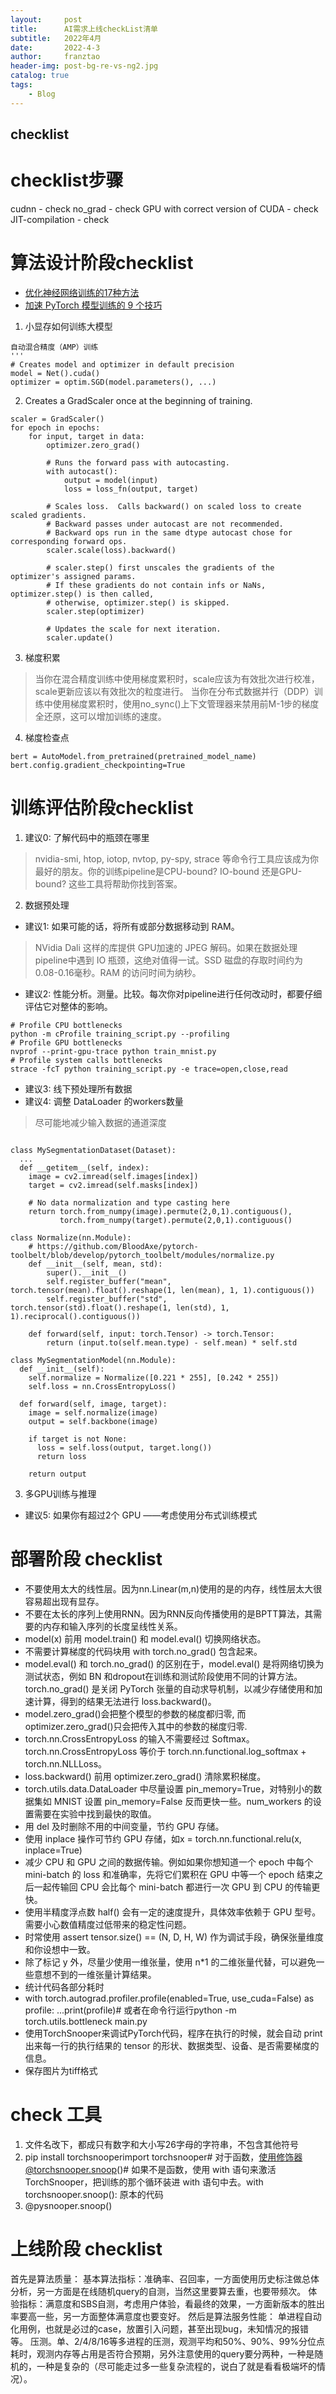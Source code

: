 ```yaml
---
layout:     post
title:      AI需求上线checkList清单
subtitle:   2022年4月
date:       2022-4-3
author:     franztao
header-img: post-bg-re-vs-ng2.jpg
catalog: true
tags:
    - Blog
---
```


## checklist


# checklist步骤
cudnn - check
no_grad - check
GPU with correct version of CUDA - check
JIT-compilation - check



# 算法设计阶段checklist
- [优化神经网络训练的17种方法](https://mp.weixin.qq.com/s/WUN0150C7Zk1Add7y22jDw)
- [加速 PyTorch 模型训练的 9 个技巧](https://mp.weixin.qq.com/s/Fu4cmInN2ql7B9nzb8ywuA)
1. 小显存如何训练大模型 
```
自动混合精度（AMP）训练
'''
# Creates model and optimizer in default precision
model = Net().cuda()
optimizer = optim.SGD(model.parameters(), ...)
```
2. Creates a GradScaler once at the beginning of training.
```
scaler = GradScaler()
for epoch in epochs:
    for input, target in data:
        optimizer.zero_grad()

        # Runs the forward pass with autocasting.
        with autocast():
            output = model(input)
            loss = loss_fn(output, target)

        # Scales loss.  Calls backward() on scaled loss to create scaled gradients.
        # Backward passes under autocast are not recommended.
        # Backward ops run in the same dtype autocast chose for corresponding forward ops.
        scaler.scale(loss).backward()

        # scaler.step() first unscales the gradients of the optimizer's assigned params.
        # If these gradients do not contain infs or NaNs, optimizer.step() is then called,
        # otherwise, optimizer.step() is skipped.
        scaler.step(optimizer)

        # Updates the scale for next iteration.
        scaler.update()
```
3. 梯度积累
> 当你在混合精度训练中使用梯度累积时，scale应该为有效批次进行校准，scale更新应该以有效批次的粒度进行。
当你在分布式数据并行（DDP）训练中使用梯度累积时，使用no_sync()上下文管理器来禁用前M-1步的梯度全还原，这可以增加训练的速度。

4. 梯度检查点
```
bert = AutoModel.from_pretrained(pretrained_model_name)
bert.config.gradient_checkpointing=True
```

# 训练评估阶段checklist
1. 建议0: 了解代码中的瓶颈在哪里
> nvidia-smi, htop, iotop, nvtop, py-spy, strace 等命令行工具应该成为你最好的朋友。你的训练pipeline是CPU-bound? IO-bound 还是GPU-bound? 这些工具将帮助你找到答案。
2. 数据预处理
- 建议1: 如果可能的话，将所有或部分数据移动到 RAM。
> NVidia Dali 这样的库提供 GPU加速的 JPEG 解码。如果在数据处理pipeline中遇到 IO 瓶颈，这绝对值得一试。SSD 磁盘的存取时间约为0.08-0.16毫秒。RAM 的访问时间为纳秒。
- 建议2: 性能分析。测量。比较。每次你对pipeline进行任何改动时，都要仔细评估它对整体的影响。
```
# Profile CPU bottlenecks
python -m cProfile training_script.py --profiling
# Profile GPU bottlenecks
nvprof --print-gpu-trace python train_mnist.py
# Profile system calls bottlenecks
strace -fcT python training_script.py -e trace=open,close,read
```
- 建议3: 线下预处理所有数据
- 建议4: 调整 DataLoader 的workers数量
> 尽可能地减少输入数据的通道深度
```

class MySegmentationDataset(Dataset):
  ...
  def __getitem__(self, index):
    image = cv2.imread(self.images[index])
    target = cv2.imread(self.masks[index])

    # No data normalization and type casting here
    return torch.from_numpy(image).permute(2,0,1).contiguous(),
           torch.from_numpy(target).permute(2,0,1).contiguous()

class Normalize(nn.Module):
    # https://github.com/BloodAxe/pytorch-toolbelt/blob/develop/pytorch_toolbelt/modules/normalize.py
    def __init__(self, mean, std):
        super().__init__()
        self.register_buffer("mean", torch.tensor(mean).float().reshape(1, len(mean), 1, 1).contiguous())
        self.register_buffer("std", torch.tensor(std).float().reshape(1, len(std), 1, 1).reciprocal().contiguous())

    def forward(self, input: torch.Tensor) -> torch.Tensor:
        return (input.to(self.mean.type) - self.mean) * self.std

class MySegmentationModel(nn.Module):
  def __init__(self):
    self.normalize = Normalize([0.221 * 255], [0.242 * 255])
    self.loss = nn.CrossEntropyLoss()

  def forward(self, image, target):
    image = self.normalize(image)
    output = self.backbone(image)

    if target is not None:
      loss = self.loss(output, target.long())
      return loss

    return output
```
3. 多GPU训练与推理
- 建议5: 如果你有超过2个 GPU ——考虑使用分布式训练模式

# 部署阶段 checklist
- 不要使用太大的线性层。因为nn.Linear(m,n)使用的是的内存，线性层太大很容易超出现有显存。
- 不要在太长的序列上使用RNN。因为RNN反向传播使用的是BPTT算法，其需要的内存和输入序列的长度呈线性关系。
- model(x) 前用 model.train() 和 model.eval() 切换网络状态。
- 不需要计算梯度的代码块用 with torch.no_grad() 包含起来。
- model.eval() 和 torch.no_grad() 的区别在于，model.eval() 是将网络切换为测试状态，例如 BN 和dropout在训练和测试阶段使用不同的计算方法。torch.no_grad() 是关闭 PyTorch 张量的自动求导机制，以减少存储使用和加速计算，得到的结果无法进行 loss.backward()。
- model.zero_grad()会把整个模型的参数的梯度都归零, 而optimizer.zero_grad()只会把传入其中的参数的梯度归零.
- torch.nn.CrossEntropyLoss 的输入不需要经过 Softmax。torch.nn.CrossEntropyLoss 等价于 torch.nn.functional.log_softmax + torch.nn.NLLLoss。
- loss.backward() 前用 optimizer.zero_grad() 清除累积梯度。
- torch.utils.data.DataLoader 中尽量设置 pin_memory=True，对特别小的数据集如 MNIST 设置 pin_memory=False 反而更快一些。num_workers 的设置需要在实验中找到最快的取值。
- 用 del 及时删除不用的中间变量，节约 GPU 存储。
- 使用 inplace 操作可节约 GPU 存储，如x = torch.nn.functional.relu(x, inplace=True)
- 减少 CPU 和 GPU 之间的数据传输。例如如果你想知道一个 epoch 中每个 mini-batch 的 loss 和准确率，先将它们累积在 GPU 中等一个 epoch 结束之后一起传输回 CPU 会比每个 mini-batch 都进行一次 GPU 到 CPU 的传输更快。
- 使用半精度浮点数 half() 会有一定的速度提升，具体效率依赖于 GPU 型号。需要小心数值精度过低带来的稳定性问题。
- 时常使用 assert tensor.size() == (N, D, H, W) 作为调试手段，确保张量维度和你设想中一致。
- 除了标记 y 外，尽量少使用一维张量，使用 n*1 的二维张量代替，可以避免一些意想不到的一维张量计算结果。
- 统计代码各部分耗时
- with torch.autograd.profiler.profile(enabled=True, use_cuda=False) as profile:    ...print(profile)# 或者在命令行运行python -m torch.utils.bottleneck main.py
- 使用TorchSnooper来调试PyTorch代码，程序在执行的时候，就会自动 print 出来每一行的执行结果的 tensor 的形状、数据类型、设备、是否需要梯度的信息。
- 保存图片为tiff格式

# check 工具
1. 文件名改下，都成只有数字和大小写26字母的字符串，不包含其他符号
2. pip install torchsnooperimport torchsnooper# 对于函数，使用修饰器@torchsnooper.snoop()# 如果不是函数，使用 with 语句来激活 TorchSnooper，把训练的那个循环装进 with 语句中去。with torchsnooper.snoop():    原本的代码
3. @pysnooper.snoop()

# 上线阶段 checklist
首先是算法质量：
基本算法指标：准确率、召回率，一方面使用历史标注做总体分析，另一方面是在线随机query的自测，当然这里要算去重，也要带频次。
体验指标：满意度和SBS自测，考虑用户体验，看最终的效果，一方面新版本的胜出率要高一些，另一方面整体满意度也要变好。
然后是算法服务性能：
单进程自动化用例，也就是必过的case，放置引入问题，甚至出现bug，未知情况的报错等。
压测。单、2/4/8/16等多进程的压测，观测平均和50%、90%、99%分位点耗时，观测内存等占用是否符合预期，另外注意使用的query要分两种，一种是随机的，一种是复杂的（尽可能走过多一些复杂流程的，说白了就是看看极端坏的情况）。